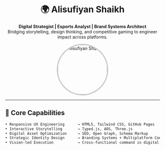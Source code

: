 <h1 align="center">🌍 Alisufiyan Shaikh</h1>
<p align="center">
  <b>Digital Strategist | Esports Analyst | Brand Systems Architect</b><br>
  Bridging storytelling, design thinking, and competitive gaming to engineer impact across platforms.
</p>

<p align="center">
  <img src="https://res.cloudinary.com/dpm27lokj/image/upload/v1751126335/IMG_20250429_140003_711_u0aftl.jpg" width="160" alt="Alisufiyan Shaikh" style="border-radius: 50%; border: 4px solid #ccc;" />
</p>

---

## 🧠 Core Capabilities

```txt
• Responsive UX Engineering      → HTML5, Tailwind CSS, GitHub Pages
• Interactive Storytelling       → Typed.js, AOS, Three.js
• Digital Asset Optimization     → SEO, Open Graph, Schema Markup
• Strategic Identity Design      → Branding Systems + Multiplatform Consistency
• Vision-led Execution           → Cross-functional command in digital narratives
